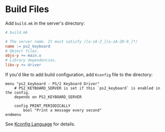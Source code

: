 # Build Files

Add `build.mk` in the server's directory:

```mk
# build.mk

# The server name. It must satisfy /[a-zA-Z_][a-zA-Z0-9_]*/
name := ps2_keyboard
# Object files.
objs-y += main.o
# Library dependencies.
libs-y += driver
```

If you'd like to add build configuration, add `Kconfig` file to the directory:

```
menu "ps2_keyboard - PS/2 Keyboard Driver"
    # PS2_KEYBOARD_SERVER is set if this `ps2_keyboard` is enabled in the config.
	depends on PS2_KEYBOARD_SERVER

    config PRINT_PERIODICALLY
        bool "Print a message every second"
endmenu
```

See [Kconfig Language](https://www.kernel.org/doc/html/latest/kbuild/kconfig-language.html)
for details.
